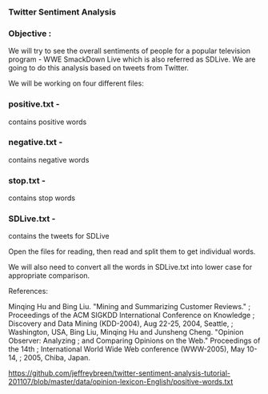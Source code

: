 ### Twitter Sentiment Analysis

### Objective : 
We will try to see the overall sentiments of people for a popular television program - WWE SmackDown Live which is also referred as SDLive. We are going to do this analysis based on tweets from Twitter.

We will be working on four different files:

### positive.txt - 
contains positive words

### negative.txt - 
contains negative words

### stop.txt - 
contains stop words

### SDLive.txt - 
contains the tweets for SDLive

Open the files for reading, then read and split them to get individual words.

We will also need to convert all the words in SDLive.txt into lower case for appropriate comparison.

References:

Minqing Hu and Bing Liu. "Mining and Summarizing Customer Reviews." 
;       Proceedings of the ACM SIGKDD International Conference on Knowledge 
;       Discovery and Data Mining (KDD-2004), Aug 22-25, 2004, Seattle, 
;       Washington, USA, 
Bing Liu, Minqing Hu and Junsheng Cheng. "Opinion Observer: Analyzing 
;       and Comparing Opinions on the Web." Proceedings of the 14th 
;       International World Wide Web conference (WWW-2005), May 10-14, 
;       2005, Chiba, Japan.

https://github.com/jeffreybreen/twitter-sentiment-analysis-tutorial-201107/blob/master/data/opinion-lexicon-English/positive-words.txt
